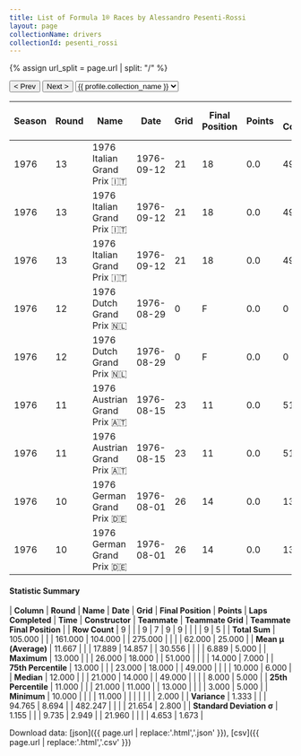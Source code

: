 ```yaml
---
title: List of Formula 1® Races by Alessandro Pesenti-Rossi
layout: page
collectionName: drivers
collectionId: pesenti_rossi
---
```


{% assign url_split = page.url | split: "/" %}
<div id="collection-navigation">
<button onclick="selector.options[selector.selectedIndex-1].value && (window.location = selector.options[selector.selectedIndex-1].value);">&lt; Prev</button>
<button onclick="selector.options[selector.selectedIndex+1].value && (window.location = selector.options[selector.selectedIndex+1].value);">Next &gt;</button>
<select id="selector" onchange="this.options[this.selectedIndex].value && (window.location = this.options[this.selectedIndex].value);">
  {% for collectionId in site.data[page.collectionName].refs %}
    {% if collectionId == page.collectionId %}
      {% assign selected = "selected" %}
    {% else %}
      {% assign selected = "" %}
    {% endif %}
    {% assign profile = site.data[page.collectionName][collectionId].profile %}
    <option value="/f1/{{ page.collectionName }}/{{ collectionId }}/{{ url_split[4] }}" {{ selected }}>{{ profile.collection_name }}</option>
  {% endfor %}
</select>
</div>

| Season | Round | Name | Date | Grid | Final Position | Points | Laps Completed | Time | Constructor | Teammate | Teammate Grid | Teammate Final Position |
|--|--|--|--|--|--|--|--|--|--|--|--|--|
| 1976 | 13 | 1976 Italian Grand Prix 🇮🇹 | 1976-09-12 | 21 | 18 | 0.0 | 49 |   | Tyrrell 🇬🇧 | [Jody Scheckter 🇿🇦](/f1/drivers/scheckter) | 2 | 5 |
| 1976 | 13 | 1976 Italian Grand Prix 🇮🇹 | 1976-09-12 | 21 | 18 | 0.0 | 49 |   | Tyrrell 🇬🇧 | [Patrick Depailler 🇫🇷](/f1/drivers/depailler) | 4 | 6 |
| 1976 | 13 | 1976 Italian Grand Prix 🇮🇹 | 1976-09-12 | 21 | 18 | 0.0 | 49 |   | Tyrrell 🇬🇧 | [Otto Stuppacher 🇦🇹](/f1/drivers/stuppacher) | 0 | W |
| 1976 | 12 | 1976 Dutch Grand Prix 🇳🇱 | 1976-08-29 | 0 | F | 0.0 | 0 |   | Tyrrell 🇬🇧 | [Jody Scheckter 🇿🇦](/f1/drivers/scheckter) | 8 | 5 |
| 1976 | 12 | 1976 Dutch Grand Prix 🇳🇱 | 1976-08-29 | 0 | F | 0.0 | 0 |   | Tyrrell 🇬🇧 | [Patrick Depailler 🇫🇷](/f1/drivers/depailler) | 14 | 7 |
| 1976 | 11 | 1976 Austrian Grand Prix 🇦🇹 | 1976-08-15 | 23 | 11 | 0.0 | 51 |   | Tyrrell 🇬🇧 | [Patrick Depailler 🇫🇷](/f1/drivers/depailler) | 13 | R |
| 1976 | 11 | 1976 Austrian Grand Prix 🇦🇹 | 1976-08-15 | 23 | 11 | 0.0 | 51 |   | Tyrrell 🇬🇧 | [Jody Scheckter 🇿🇦](/f1/drivers/scheckter) | 10 | R |
| 1976 | 10 | 1976 German Grand Prix 🇩🇪 | 1976-08-01 | 26 | 14 | 0.0 | 13 |   | Tyrrell 🇬🇧 | [Jody Scheckter 🇿🇦](/f1/drivers/scheckter) | 8 | 2 |
| 1976 | 10 | 1976 German Grand Prix 🇩🇪 | 1976-08-01 | 26 | 14 | 0.0 | 13 |   | Tyrrell 🇬🇧 | [Patrick Depailler 🇫🇷](/f1/drivers/depailler) | 3 | R |

#### Statistic Summary

| **Column** | **Round** | **Name** | **Date** | **Grid** | **Final Position** | **Points** | **Laps Completed** | **Time** | **Constructor** | **Teammate** | **Teammate Grid** | **Teammate Final Position** |
| **Row Count** | 9 |  |  | 9 | 7 | 9 | 9 |  |  |  | 9 | 5 |
| **Total Sum** | 105.000 |  |  | 161.000 | 104.000 |  | 275.000 |  |  |  | 62.000 | 25.000 |
| **Mean μ (Average)** | 11.667 |  |  | 17.889 | 14.857 |  | 30.556 |  |  |  | 6.889 | 5.000 |
| **Maximum** | 13.000 |  |  | 26.000 | 18.000 |  | 51.000 |  |  |  | 14.000 | 7.000 |
| **75th Percentile** | 13.000 |  |  | 23.000 | 18.000 |  | 49.000 |  |  |  | 10.000 | 6.000 |
| **Median** | 12.000 |  |  | 21.000 | 14.000 |  | 49.000 |  |  |  | 8.000 | 5.000 |
| **25th Percentile** | 11.000 |  |  | 21.000 | 11.000 |  | 13.000 |  |  |  | 3.000 | 5.000 |
| **Minimum** | 10.000 |  |  |  | 11.000 |  |  |  |  |  |  | 2.000 |
| **Variance** | 1.333 |  |  | 94.765 | 8.694 |  | 482.247 |  |  |  | 21.654 | 2.800 |
| **Standard Deviation σ** | 1.155 |  |  | 9.735 | 2.949 |  | 21.960 |  |  |  | 4.653 | 1.673 |

Download data: [json]({{ page.url | replace:'.html','.json' }}), [csv]({{ page.url | replace:'.html','.csv' }})

